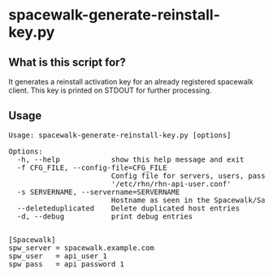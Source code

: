 spacewalk-generate-reinstall-key.py
===================================

What is this script for? 
------------------------

It generates a reinstall activation key for an already registered spacewalk client. 
This key is printed on STDOUT for further processing.


Usage
-----

<pre>
Usage: spacewalk-generate-reinstall-key.py [options]                                                                                                             
                                                                                                                                                                 
Options:                                                                                                                                                         
  -h, --help            show this help message and exit                                                                                                          
  -f CFG_FILE, --config-file=CFG_FILE                                                                                                                            
                        Config file for servers, users, passwords. Defaults to                                                                                   
                        '/etc/rhn/rhn-api-user.conf'                                                                                                             
  -s SERVERNAME, --servername=SERVERNAME                                                                                                                         
                        Hostname as seen in the Spacewalk/Satellite Server                                                                                       
  --deleteduplicated    Delete duplicated host entries                                                                                                           
  -d, --debug           print debug entries                      
<pre>

[Spacewalk]
spw_server = spacewalk.example.com
spw_user   = api_user_1
spw_pass   = api_password_1
</pre>

